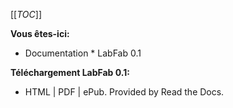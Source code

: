 [[_TOC_]]

**Vous êtes-ici:**
  - Documentation * LabFab 0.1

**Téléchargement LabFab 0.1:**
  - HTML | PDF | ePub. Provided by Read the Docs. 